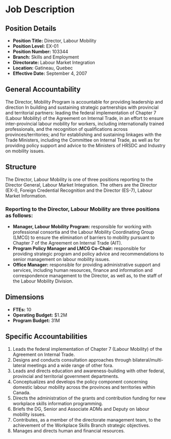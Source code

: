# Job Description

## Position Details

*   **Position Title:** Director, Labour Mobility
*   **Position Level:** EX-01
*   **Position Number:** 103344
*   **Branch:** Skills and Employment
*   **Directorate:** Labour Market Integration
*   **Location:** Gatineau, Quebec
*   **Effective Date:** September 4, 2007

## General Accountability

The Director, Mobility Program is accountable for providing leadership and direction In building and sustaining strategic partnerships with provincial and territorial partners: leading the federal implementation of Chapter 7 (Labour Mobility) of the Agreement on Internal Trade, in an effort to ensure inter-provincial labour mobility for workers, including internationally trained professionals, and the recognition of qualifications across provinces/territories; and for establishing and sustaining linkages with the Trade Ministers, including the Committee on Internal Trade, as well as for providing policy support and advice to the Ministers of HRSDC and Industry on mobility issues.

## Structure

The Director, Labour Mobility is one of three positions reporting to the Director General, Labour Market Integration. The others are the Director (EX-I), Foreign Credential Recognition and the Director (ES-7), Labour Market Information.

### Reporting to the Director, Labour Mobility are three positions as follows:

*   **Manager, Labour Mobility Program:** responsible for working with professional consortia and the Labour Mobility Coordinating Group (LMCG) to ensure the elimination of barriers to mobility pursuant to Chapter 7 of the Agreement on Internal Trade (AIT).
*   **Program Policy Manager and LMCG Co-Chair:** responsible for providing strategic program and policy advice and recommendations to senior management on labour mobility issues.
*   **Office Manager:** responsible for providing administrative support and services, including human resources, finance and information and correspondence management to the Director, as well as, to the staff of the Labour Mobility Division.

## Dimensions

*   **FTEs:** 10
*   **Operating Budget:** $1.2M
*   **Program Budget:** 31M

## Specific Accountabilities

1.  Leads the federal implementation of Chapter 7 (Labour Mobility) of the Agreement on Internal Trade.
2.  Designs and conducts consultation approaches through bilateral/multi-lateral meetings and a wide range of other fora.
3.  Leads and directs education and awareness-building with other federal, provincial and territorial government departments.
4.  Conceptualizes and develops the policy component concerning domestic labour mobility across the provinces and territories within Canada.
5.  Directs the administration of the grants and contribution funding for new workplace skills information programming.
6.  Briefs the DG, Senior and Associate ADMs and Deputy on labour mobility issues.
7.  Contributes, as a member of the directorate management team, to the achievement of the Workplace Skills Branch strategic objectives.
8.  Manages and directs human and financial resources.

